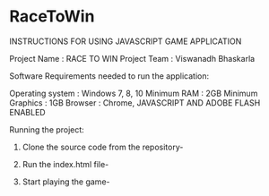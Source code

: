 # RaceToWin

INSTRUCTIONS FOR USING JAVASCRIPT GAME APPLICATION

Project Name		:	RACE TO WIN
Project Team		:	Viswanadh Bhaskarla

<!---------------------------------------------->

Software Requirements needed to run the application:

Operating system	:	Windows 7, 8, 10
Minimum RAM			:	2GB
Minimum Graphics	:	1GB
Browser				:	Chrome, JAVASCRIPT AND ADOBE FLASH ENABLED

<!------------------------------------------------>

Running the project:

1. Clone the source code from the repository-

2. Run the index.html file-

3. Start playing the game-



